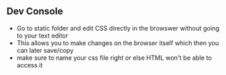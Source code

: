  ## Dev Console
 - Go to static folder and edit CSS directly in the browswer without going to your text editor 
 - This allows you to make changes on the browser itself which then you can later save/copy 
 - make sure to name your css file right or else HTML won't be able to access it  